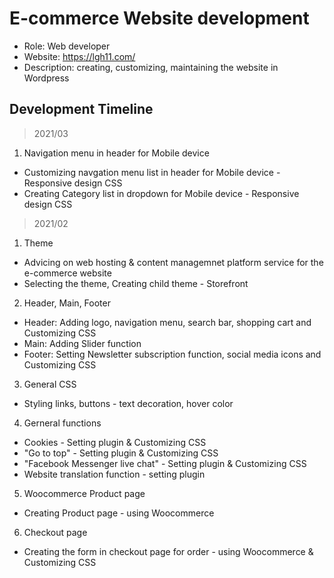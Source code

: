 # E-commerce Website development

- Role: Web developer <br>
- Website: https://lgh11.com/ <br>
- Description: creating, customizing, maintaining the website in Wordpress

## Development Timeline

> 2021/03
1. Navigation menu in header for Mobile device
* Customizing navgation menu list in header for Mobile device - Responsive design CSS
* Creating Category list in dropdown for Mobile device - Responsive design CSS

> 2021/02
1. Theme
* Advicing on web hosting & content managemnet platform service for the e-commerce website
* Selecting the theme, Creating child theme - Storefront
2. Header, Main, Footer
* Header: Adding logo, navigation menu, search bar, shopping cart and Customizing CSS
* Main: Adding Slider function
* Footer: Setting Newsletter subscription function, social media icons and Customizing CSS
3. General CSS
* Styling links, buttons - text decoration, hover color
4. Gerneral functions
* Cookies - Setting plugin & Customizing CSS
* "Go to top" - Setting plugin & Customizing CSS
* "Facebook Messenger live chat" - Setting plugin & Customizing CSS
* Website translation function - setting plugin
5. Woocommerce Product page
* Creating Product page - using Woocommerce
6. Checkout page
* Creating the form in checkout page for order -  using Woocommerce & Customizing CSS

